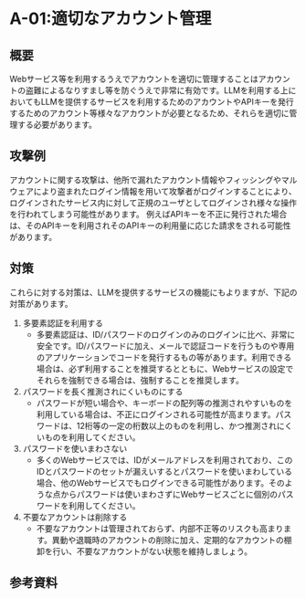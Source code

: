 # A-01:適切なアカウント管理
## 概要
Webサービス等を利用するうえでアカウントを適切に管理することはアカウントの盗難によるなりすまし等を防ぐうえで非常に有効です。LLMを利用する上においてもLLMを提供するサービスを利用するためのアカウントやAPIキーを発行するためのアカウント等様々なアカウントが必要となるため、それらを適切に管理する必要があります。

## 攻撃例
アカウントに関する攻撃は、他所で漏れたアカウント情報やフィッシングやマルウェアにより盗まれたログイン情報を用いて攻撃者がログインすることにより、ログインされたサービス内に対して正規のユーザとしてログインされ様々な操作を行われてしまう可能性があります。
例えばAPIキーを不正に発行された場合は、そのAPIキーを利用されそのAPIキーの利用量に応じた請求をされる可能性があります。

## 対策
これらに対する対策は、LLMを提供するサービスの機能にもよりますが、下記の対策があります。
1. 多要素認証を利用する
   *  多要素認証は、ID/パスワードのログインのみのログインに比べ、非常に安全です。ID/パスワードに加え、メールで認証コードを行うものや専用のアプリケーションでコードを発行するもの等があります。利用できる場合は、必ず利用することを推奨するとともに、Webサービスの設定でそれらを強制できる場合は、強制することを推奨します。
2. パスワードを長く推測されにくいものにする
   * パスワードが短い場合や、キーボードの配列等の推測されやすいものを利用している場合は、不正にログインされる可能性が高まります。パスワードは、12桁等の一定の桁数以上のものを利用し、かつ推測されにくいものを利用してください。  
3. パスワードを使いまわさない
   * 多くのWebサービスでは、IDがメールアドレスを利用されており、このIDとパスワードのセットが漏えいするとパスワードを使いまわしている場合、他のWebサービスでもログインできる可能性があります。そのような点からパスワードは使いまわさずにWebサービスごとに個別のパスワードを利用してください。
4. 不要なアカウントは削除する
   * 不要なアカウントは管理されておらず、内部不正等のリスクも高まります。異動や退職時のアカウントの削除に加え、定期的なアカウントの棚卸を行い、不要なアカウントがない状態を維持しましょう。
  
## 参考資料

  